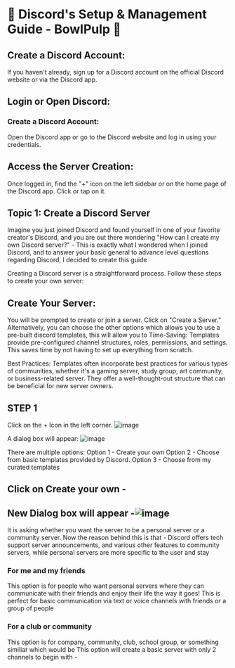 # 🔰 Discord's Setup & Management Guide   - BowlPulp 🔰

## Create a Discord Account:
If you haven't already, sign up for a Discord account on the official Discord website or via the Discord app.

## Login or Open Discord:
### Create a Discord Account:
Open the Discord app or go to the Discord website and log in using your credentials.

## Access the Server Creation:
Once logged in, find the "+" icon on the left sidebar or on the home page of the Discord app. Click or tap on it.
## Topic 1: Create a Discord Server
Imagine you just joined Discord and found yourself in one of your favorite creator's Discord, and you are out there wondering "How can I create my own Discord server?" - This is exactly what I wondered when I joined Discord, and to answer your basic general to advance level questions regarding Discord, I decided to create this guide

Creating a Discord server is a straightforward process. Follow these steps to create your own server:
## Create Your Server:
You will be prompted to create or join a server. Click on "Create a Server." 
Alternatively, you can choose the other options which allows you to use a pre-built discord templates, this will allow you to 
Time-Saving: Templates provide pre-configured channel structures, roles, permissions, and settings. This saves time by not having to set up everything from scratch.

Best Practices: Templates often incorporate best practices for various types of communities, whether it's a gaming server, study group, art community, or business-related server. They offer a well-thought-out structure that can be beneficial for new server owners.




## STEP 1 
Click on the + Icon in the left corner.
![image](https://github.com/BowlPulp/Discord/assets/67683793/9ff7c64e-7ff2-4be2-b93c-042dc29ce27f)

A dialog box will appear:
![image](https://github.com/BowlPulp/Discord/assets/67683793/964af1e1-3ed4-465e-a2da-054298ca0ad7)

There are multiple options:
Option 1 - Create your own 
Option 2 - Choose from basic templates provided by Discord.
Option 3 - Choose from my curated templates 

## Click on Create your own - 

## New Dialog box will appear -![image](https://github.com/BowlPulp/Discord/assets/67683793/a5e16c66-91ad-43b0-bf19-06dc09bc7a69)
It is asking whether you want the server to be a personal server or a community server.
Now the reason behind this is that - Discord offers tech support server announcements, and various other features to community servers, while personal servers are more specific to the user and stay 
### For me and my friends
This option is for people who want personal servers where they can communicate with their friends and enjoy their life the way it goes! This is perfect for basic communication via text or voice channels with friends or a group of people
### For a club or community
This option is for company, community, club, school group, or something similiar which would be 
This option will create a basic server with only 2 channels to begin with - 
